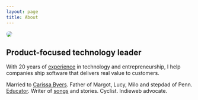 ```yaml
---
layout: page
title: About
---
```


<img src="{{ site.baseurl }}/assets/page/DSC_4899-copy.jpg" style="max-width: 200px; border-radius: 100px; margin: 0 auto">

## Product-focused technology leader

With 20 years of [experience](https://www.linkedin.com/in/dealingwith) in technology and entrepreneurship, I help companies ship software that delivers real value to customers. 

Married to [Carissa Byers](http://carissabyers.com/). Father of Margot, Lucy, Milo and stepdad of Penn. [Educator](http://minecraftu.org/). Writer of [songs](/music) and stories. Cyclist. Indieweb advocate.
